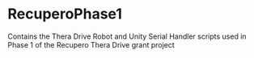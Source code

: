 # RecuperoPhase1
Contains the Thera Drive Robot and Unity Serial Handler scripts used in Phase 1 of the Recupero Thera Drive grant project
